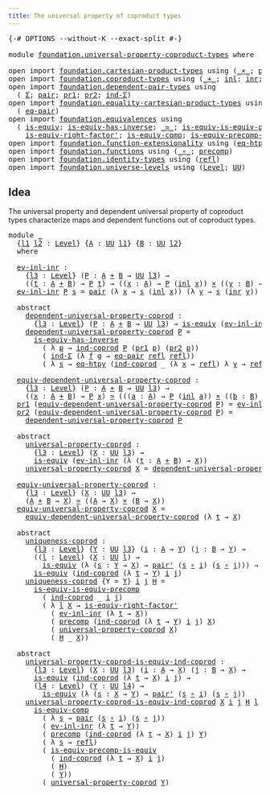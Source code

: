 ```yaml
---
title: The universal property of coproduct types
---
```


<pre class="Agda"><a id="67" class="Symbol">{-#</a> <a id="71" class="Keyword">OPTIONS</a> <a id="79" class="Pragma">--without-K</a> <a id="91" class="Pragma">--exact-split</a> <a id="105" class="Symbol">#-}</a>

<a id="110" class="Keyword">module</a> <a id="117" href="foundation.universal-property-coproduct-types.html" class="Module">foundation.universal-property-coproduct-types</a> <a id="163" class="Keyword">where</a>

<a id="170" class="Keyword">open</a> <a id="175" class="Keyword">import</a> <a id="182" href="foundation.cartesian-product-types.html" class="Module">foundation.cartesian-product-types</a> <a id="217" class="Keyword">using</a> <a id="223" class="Symbol">(</a><a id="224" href="foundation-core.cartesian-product-types.html#590" class="Function Operator">_×_</a><a id="227" class="Symbol">;</a> <a id="229" href="foundation-core.cartesian-product-types.html#507" class="Function">pair&#39;</a><a id="234" class="Symbol">)</a>
<a id="236" class="Keyword">open</a> <a id="241" class="Keyword">import</a> <a id="248" href="foundation.coproduct-types.html" class="Module">foundation.coproduct-types</a> <a id="275" class="Keyword">using</a> <a id="281" class="Symbol">(</a><a id="282" href="foundation.coproduct-types.html#1181" class="Datatype Operator">_+_</a><a id="285" class="Symbol">;</a> <a id="287" href="foundation.coproduct-types.html#1249" class="InductiveConstructor">inl</a><a id="290" class="Symbol">;</a> <a id="292" href="foundation.coproduct-types.html#1267" class="InductiveConstructor">inr</a><a id="295" class="Symbol">;</a> <a id="297" href="foundation.coproduct-types.html#1286" class="Function">ind-coprod</a><a id="307" class="Symbol">)</a>
<a id="309" class="Keyword">open</a> <a id="314" class="Keyword">import</a> <a id="321" href="foundation.dependent-pair-types.html" class="Module">foundation.dependent-pair-types</a> <a id="353" class="Keyword">using</a>
  <a id="361" class="Symbol">(</a> <a id="363" href="foundation-core.dependent-pair-types.html#515" class="Record">Σ</a><a id="364" class="Symbol">;</a> <a id="366" href="foundation-core.dependent-pair-types.html#588" class="InductiveConstructor">pair</a><a id="370" class="Symbol">;</a> <a id="372" href="foundation-core.dependent-pair-types.html#605" class="Field">pr1</a><a id="375" class="Symbol">;</a> <a id="377" href="foundation-core.dependent-pair-types.html#617" class="Field">pr2</a><a id="380" class="Symbol">;</a> <a id="382" href="foundation-core.dependent-pair-types.html#743" class="Function">ind-Σ</a><a id="387" class="Symbol">)</a>
<a id="389" class="Keyword">open</a> <a id="394" class="Keyword">import</a> <a id="401" href="foundation.equality-cartesian-product-types.html" class="Module">foundation.equality-cartesian-product-types</a> <a id="445" class="Keyword">using</a>
  <a id="453" class="Symbol">(</a> <a id="455" href="foundation-core.equality-cartesian-product-types.html#1326" class="Function">eq-pair</a><a id="462" class="Symbol">)</a>
<a id="464" class="Keyword">open</a> <a id="469" class="Keyword">import</a> <a id="476" href="foundation.equivalences.html" class="Module">foundation.equivalences</a> <a id="500" class="Keyword">using</a>
  <a id="508" class="Symbol">(</a> <a id="510" href="foundation-core.equivalences.html#1556" class="Function">is-equiv</a><a id="518" class="Symbol">;</a> <a id="520" href="foundation-core.equivalences.html#3013" class="Function">is-equiv-has-inverse</a><a id="540" class="Symbol">;</a> <a id="542" href="foundation-core.equivalences.html#1621" class="Function Operator">_≃_</a><a id="545" class="Symbol">;</a> <a id="547" href="foundation.equivalences.html#8658" class="Function">is-equiv-is-equiv-precomp</a><a id="572" class="Symbol">;</a>
    <a id="578" href="foundation-core.equivalences.html#9648" class="Function">is-equiv-right-factor&#39;</a><a id="600" class="Symbol">;</a> <a id="602" href="foundation-core.equivalences.html#7197" class="Function">is-equiv-comp</a><a id="615" class="Symbol">;</a> <a id="617" href="foundation.equivalences.html#6956" class="Function">is-equiv-precomp-is-equiv</a><a id="642" class="Symbol">)</a>
<a id="644" class="Keyword">open</a> <a id="649" class="Keyword">import</a> <a id="656" href="foundation.function-extensionality.html" class="Module">foundation.function-extensionality</a> <a id="691" class="Keyword">using</a> <a id="697" class="Symbol">(</a><a id="698" href="foundation-core.function-extensionality.html#1463" class="Function">eq-htpy</a><a id="705" class="Symbol">)</a>
<a id="707" class="Keyword">open</a> <a id="712" class="Keyword">import</a> <a id="719" href="foundation.functions.html" class="Module">foundation.functions</a> <a id="740" class="Keyword">using</a> <a id="746" class="Symbol">(</a><a id="747" href="foundation-core.functions.html#420" class="Function Operator">_∘_</a><a id="750" class="Symbol">;</a> <a id="752" href="foundation-core.functions.html#938" class="Function">precomp</a><a id="759" class="Symbol">)</a>
<a id="761" class="Keyword">open</a> <a id="766" class="Keyword">import</a> <a id="773" href="foundation.identity-types.html" class="Module">foundation.identity-types</a> <a id="799" class="Keyword">using</a> <a id="805" class="Symbol">(</a><a id="806" href="foundation-core.identity-types.html#1820" class="InductiveConstructor">refl</a><a id="810" class="Symbol">)</a>
<a id="812" class="Keyword">open</a> <a id="817" class="Keyword">import</a> <a id="824" href="foundation.universe-levels.html" class="Module">foundation.universe-levels</a> <a id="851" class="Keyword">using</a> <a id="857" class="Symbol">(</a><a id="858" href="Agda.Primitive.html#597" class="Postulate">Level</a><a id="863" class="Symbol">;</a> <a id="865" href="foundation-core.universe-levels.html#235" class="Primitive">UU</a><a id="867" class="Symbol">)</a>
</pre>
## Idea

The universal property and dependent universal property of coproduct types characterize maps and dependent functions out of coproduct types.

<pre class="Agda"><a id="1033" class="Keyword">module</a> <a id="1040" href="foundation.universal-property-coproduct-types.html#1040" class="Module">_</a>
  <a id="1044" class="Symbol">{</a><a id="1045" href="foundation.universal-property-coproduct-types.html#1045" class="Bound">l1</a> <a id="1048" href="foundation.universal-property-coproduct-types.html#1048" class="Bound">l2</a> <a id="1051" class="Symbol">:</a> <a id="1053" href="Agda.Primitive.html#597" class="Postulate">Level</a><a id="1058" class="Symbol">}</a> <a id="1060" class="Symbol">{</a><a id="1061" href="foundation.universal-property-coproduct-types.html#1061" class="Bound">A</a> <a id="1063" class="Symbol">:</a> <a id="1065" href="foundation-core.universe-levels.html#235" class="Primitive">UU</a> <a id="1068" href="foundation.universal-property-coproduct-types.html#1045" class="Bound">l1</a><a id="1070" class="Symbol">}</a> <a id="1072" class="Symbol">{</a><a id="1073" href="foundation.universal-property-coproduct-types.html#1073" class="Bound">B</a> <a id="1075" class="Symbol">:</a> <a id="1077" href="foundation-core.universe-levels.html#235" class="Primitive">UU</a> <a id="1080" href="foundation.universal-property-coproduct-types.html#1048" class="Bound">l2</a><a id="1082" class="Symbol">}</a>
  <a id="1086" class="Keyword">where</a>

  <a id="1095" href="foundation.universal-property-coproduct-types.html#1095" class="Function">ev-inl-inr</a> <a id="1106" class="Symbol">:</a>
    <a id="1112" class="Symbol">{</a><a id="1113" href="foundation.universal-property-coproduct-types.html#1113" class="Bound">l3</a> <a id="1116" class="Symbol">:</a> <a id="1118" href="Agda.Primitive.html#597" class="Postulate">Level</a><a id="1123" class="Symbol">}</a> <a id="1125" class="Symbol">(</a><a id="1126" href="foundation.universal-property-coproduct-types.html#1126" class="Bound">P</a> <a id="1128" class="Symbol">:</a> <a id="1130" href="foundation.universal-property-coproduct-types.html#1061" class="Bound">A</a> <a id="1132" href="foundation.coproduct-types.html#1181" class="Datatype Operator">+</a> <a id="1134" href="foundation.universal-property-coproduct-types.html#1073" class="Bound">B</a> <a id="1136" class="Symbol">→</a> <a id="1138" href="foundation-core.universe-levels.html#235" class="Primitive">UU</a> <a id="1141" href="foundation.universal-property-coproduct-types.html#1113" class="Bound">l3</a><a id="1143" class="Symbol">)</a> <a id="1145" class="Symbol">→</a>
    <a id="1151" class="Symbol">((</a><a id="1153" href="foundation.universal-property-coproduct-types.html#1153" class="Bound">t</a> <a id="1155" class="Symbol">:</a> <a id="1157" href="foundation.universal-property-coproduct-types.html#1061" class="Bound">A</a> <a id="1159" href="foundation.coproduct-types.html#1181" class="Datatype Operator">+</a> <a id="1161" href="foundation.universal-property-coproduct-types.html#1073" class="Bound">B</a><a id="1162" class="Symbol">)</a> <a id="1164" class="Symbol">→</a> <a id="1166" href="foundation.universal-property-coproduct-types.html#1126" class="Bound">P</a> <a id="1168" href="foundation.universal-property-coproduct-types.html#1153" class="Bound">t</a><a id="1169" class="Symbol">)</a> <a id="1171" class="Symbol">→</a> <a id="1173" class="Symbol">((</a><a id="1175" href="foundation.universal-property-coproduct-types.html#1175" class="Bound">x</a> <a id="1177" class="Symbol">:</a> <a id="1179" href="foundation.universal-property-coproduct-types.html#1061" class="Bound">A</a><a id="1180" class="Symbol">)</a> <a id="1182" class="Symbol">→</a> <a id="1184" href="foundation.universal-property-coproduct-types.html#1126" class="Bound">P</a> <a id="1186" class="Symbol">(</a><a id="1187" href="foundation.coproduct-types.html#1249" class="InductiveConstructor">inl</a> <a id="1191" href="foundation.universal-property-coproduct-types.html#1175" class="Bound">x</a><a id="1192" class="Symbol">))</a> <a id="1195" href="foundation-core.cartesian-product-types.html#590" class="Function Operator">×</a> <a id="1197" class="Symbol">((</a><a id="1199" href="foundation.universal-property-coproduct-types.html#1199" class="Bound">y</a> <a id="1201" class="Symbol">:</a> <a id="1203" href="foundation.universal-property-coproduct-types.html#1073" class="Bound">B</a><a id="1204" class="Symbol">)</a> <a id="1206" class="Symbol">→</a> <a id="1208" href="foundation.universal-property-coproduct-types.html#1126" class="Bound">P</a> <a id="1210" class="Symbol">(</a><a id="1211" href="foundation.coproduct-types.html#1267" class="InductiveConstructor">inr</a> <a id="1215" href="foundation.universal-property-coproduct-types.html#1199" class="Bound">y</a><a id="1216" class="Symbol">))</a>
  <a id="1221" href="foundation.universal-property-coproduct-types.html#1095" class="Function">ev-inl-inr</a> <a id="1232" href="foundation.universal-property-coproduct-types.html#1232" class="Bound">P</a> <a id="1234" href="foundation.universal-property-coproduct-types.html#1234" class="Bound">s</a> <a id="1236" class="Symbol">=</a> <a id="1238" href="foundation-core.dependent-pair-types.html#588" class="InductiveConstructor">pair</a> <a id="1243" class="Symbol">(λ</a> <a id="1246" href="foundation.universal-property-coproduct-types.html#1246" class="Bound">x</a> <a id="1248" class="Symbol">→</a> <a id="1250" href="foundation.universal-property-coproduct-types.html#1234" class="Bound">s</a> <a id="1252" class="Symbol">(</a><a id="1253" href="foundation.coproduct-types.html#1249" class="InductiveConstructor">inl</a> <a id="1257" href="foundation.universal-property-coproduct-types.html#1246" class="Bound">x</a><a id="1258" class="Symbol">))</a> <a id="1261" class="Symbol">(λ</a> <a id="1264" href="foundation.universal-property-coproduct-types.html#1264" class="Bound">y</a> <a id="1266" class="Symbol">→</a> <a id="1268" href="foundation.universal-property-coproduct-types.html#1234" class="Bound">s</a> <a id="1270" class="Symbol">(</a><a id="1271" href="foundation.coproduct-types.html#1267" class="InductiveConstructor">inr</a> <a id="1275" href="foundation.universal-property-coproduct-types.html#1264" class="Bound">y</a><a id="1276" class="Symbol">))</a>

  <a id="1282" class="Keyword">abstract</a>
    <a id="1295" href="foundation.universal-property-coproduct-types.html#1295" class="Function">dependent-universal-property-coprod</a> <a id="1331" class="Symbol">:</a>
      <a id="1339" class="Symbol">{</a><a id="1340" href="foundation.universal-property-coproduct-types.html#1340" class="Bound">l3</a> <a id="1343" class="Symbol">:</a> <a id="1345" href="Agda.Primitive.html#597" class="Postulate">Level</a><a id="1350" class="Symbol">}</a> <a id="1352" class="Symbol">(</a><a id="1353" href="foundation.universal-property-coproduct-types.html#1353" class="Bound">P</a> <a id="1355" class="Symbol">:</a> <a id="1357" href="foundation.universal-property-coproduct-types.html#1061" class="Bound">A</a> <a id="1359" href="foundation.coproduct-types.html#1181" class="Datatype Operator">+</a> <a id="1361" href="foundation.universal-property-coproduct-types.html#1073" class="Bound">B</a> <a id="1363" class="Symbol">→</a> <a id="1365" href="foundation-core.universe-levels.html#235" class="Primitive">UU</a> <a id="1368" href="foundation.universal-property-coproduct-types.html#1340" class="Bound">l3</a><a id="1370" class="Symbol">)</a> <a id="1372" class="Symbol">→</a> <a id="1374" href="foundation-core.equivalences.html#1556" class="Function">is-equiv</a> <a id="1383" class="Symbol">(</a><a id="1384" href="foundation.universal-property-coproduct-types.html#1095" class="Function">ev-inl-inr</a> <a id="1395" href="foundation.universal-property-coproduct-types.html#1353" class="Bound">P</a><a id="1396" class="Symbol">)</a>
    <a id="1402" href="foundation.universal-property-coproduct-types.html#1295" class="Function">dependent-universal-property-coprod</a> <a id="1438" href="foundation.universal-property-coproduct-types.html#1438" class="Bound">P</a> <a id="1440" class="Symbol">=</a>
      <a id="1448" href="foundation-core.equivalences.html#3013" class="Function">is-equiv-has-inverse</a>
        <a id="1477" class="Symbol">(</a> <a id="1479" class="Symbol">λ</a> <a id="1481" href="foundation.universal-property-coproduct-types.html#1481" class="Bound">p</a> <a id="1483" class="Symbol">→</a> <a id="1485" href="foundation.coproduct-types.html#1286" class="Function">ind-coprod</a> <a id="1496" href="foundation.universal-property-coproduct-types.html#1438" class="Bound">P</a> <a id="1498" class="Symbol">(</a><a id="1499" href="foundation-core.dependent-pair-types.html#605" class="Field">pr1</a> <a id="1503" href="foundation.universal-property-coproduct-types.html#1481" class="Bound">p</a><a id="1504" class="Symbol">)</a> <a id="1506" class="Symbol">(</a><a id="1507" href="foundation-core.dependent-pair-types.html#617" class="Field">pr2</a> <a id="1511" href="foundation.universal-property-coproduct-types.html#1481" class="Bound">p</a><a id="1512" class="Symbol">))</a>
        <a id="1523" class="Symbol">(</a> <a id="1525" href="foundation-core.dependent-pair-types.html#743" class="Function">ind-Σ</a> <a id="1531" class="Symbol">(λ</a> <a id="1534" href="foundation.universal-property-coproduct-types.html#1534" class="Bound">f</a> <a id="1536" href="foundation.universal-property-coproduct-types.html#1536" class="Bound">g</a> <a id="1538" class="Symbol">→</a> <a id="1540" href="foundation-core.equality-cartesian-product-types.html#1326" class="Function">eq-pair</a> <a id="1548" href="foundation-core.identity-types.html#1820" class="InductiveConstructor">refl</a> <a id="1553" href="foundation-core.identity-types.html#1820" class="InductiveConstructor">refl</a><a id="1557" class="Symbol">))</a>
        <a id="1568" class="Symbol">(</a> <a id="1570" class="Symbol">λ</a> <a id="1572" href="foundation.universal-property-coproduct-types.html#1572" class="Bound">s</a> <a id="1574" class="Symbol">→</a> <a id="1576" href="foundation-core.function-extensionality.html#1463" class="Function">eq-htpy</a> <a id="1584" class="Symbol">(</a><a id="1585" href="foundation.coproduct-types.html#1286" class="Function">ind-coprod</a> <a id="1596" class="Symbol">_</a> <a id="1598" class="Symbol">(λ</a> <a id="1601" href="foundation.universal-property-coproduct-types.html#1601" class="Bound">x</a> <a id="1603" class="Symbol">→</a> <a id="1605" href="foundation-core.identity-types.html#1820" class="InductiveConstructor">refl</a><a id="1609" class="Symbol">)</a> <a id="1611" class="Symbol">λ</a> <a id="1613" href="foundation.universal-property-coproduct-types.html#1613" class="Bound">y</a> <a id="1615" class="Symbol">→</a> <a id="1617" href="foundation-core.identity-types.html#1820" class="InductiveConstructor">refl</a><a id="1621" class="Symbol">))</a>

  <a id="1627" href="foundation.universal-property-coproduct-types.html#1627" class="Function">equiv-dependent-universal-property-coprod</a> <a id="1669" class="Symbol">:</a>
    <a id="1675" class="Symbol">{</a><a id="1676" href="foundation.universal-property-coproduct-types.html#1676" class="Bound">l3</a> <a id="1679" class="Symbol">:</a> <a id="1681" href="Agda.Primitive.html#597" class="Postulate">Level</a><a id="1686" class="Symbol">}</a> <a id="1688" class="Symbol">(</a><a id="1689" href="foundation.universal-property-coproduct-types.html#1689" class="Bound">P</a> <a id="1691" class="Symbol">:</a> <a id="1693" href="foundation.universal-property-coproduct-types.html#1061" class="Bound">A</a> <a id="1695" href="foundation.coproduct-types.html#1181" class="Datatype Operator">+</a> <a id="1697" href="foundation.universal-property-coproduct-types.html#1073" class="Bound">B</a> <a id="1699" class="Symbol">→</a> <a id="1701" href="foundation-core.universe-levels.html#235" class="Primitive">UU</a> <a id="1704" href="foundation.universal-property-coproduct-types.html#1676" class="Bound">l3</a><a id="1706" class="Symbol">)</a> <a id="1708" class="Symbol">→</a>
    <a id="1714" class="Symbol">((</a><a id="1716" href="foundation.universal-property-coproduct-types.html#1716" class="Bound">x</a> <a id="1718" class="Symbol">:</a> <a id="1720" href="foundation.universal-property-coproduct-types.html#1061" class="Bound">A</a> <a id="1722" href="foundation.coproduct-types.html#1181" class="Datatype Operator">+</a> <a id="1724" href="foundation.universal-property-coproduct-types.html#1073" class="Bound">B</a><a id="1725" class="Symbol">)</a> <a id="1727" class="Symbol">→</a> <a id="1729" href="foundation.universal-property-coproduct-types.html#1689" class="Bound">P</a> <a id="1731" href="foundation.universal-property-coproduct-types.html#1716" class="Bound">x</a><a id="1732" class="Symbol">)</a> <a id="1734" href="foundation-core.equivalences.html#1621" class="Function Operator">≃</a> <a id="1736" class="Symbol">(((</a><a id="1739" href="foundation.universal-property-coproduct-types.html#1739" class="Bound">a</a> <a id="1741" class="Symbol">:</a> <a id="1743" href="foundation.universal-property-coproduct-types.html#1061" class="Bound">A</a><a id="1744" class="Symbol">)</a> <a id="1746" class="Symbol">→</a> <a id="1748" href="foundation.universal-property-coproduct-types.html#1689" class="Bound">P</a> <a id="1750" class="Symbol">(</a><a id="1751" href="foundation.coproduct-types.html#1249" class="InductiveConstructor">inl</a> <a id="1755" href="foundation.universal-property-coproduct-types.html#1739" class="Bound">a</a><a id="1756" class="Symbol">))</a> <a id="1759" href="foundation-core.cartesian-product-types.html#590" class="Function Operator">×</a> <a id="1761" class="Symbol">((</a><a id="1763" href="foundation.universal-property-coproduct-types.html#1763" class="Bound">b</a> <a id="1765" class="Symbol">:</a> <a id="1767" href="foundation.universal-property-coproduct-types.html#1073" class="Bound">B</a><a id="1768" class="Symbol">)</a> <a id="1770" class="Symbol">→</a> <a id="1772" href="foundation.universal-property-coproduct-types.html#1689" class="Bound">P</a> <a id="1774" class="Symbol">(</a><a id="1775" href="foundation.coproduct-types.html#1267" class="InductiveConstructor">inr</a> <a id="1779" href="foundation.universal-property-coproduct-types.html#1763" class="Bound">b</a><a id="1780" class="Symbol">)))</a>
  <a id="1786" href="foundation-core.dependent-pair-types.html#605" class="Field">pr1</a> <a id="1790" class="Symbol">(</a><a id="1791" href="foundation.universal-property-coproduct-types.html#1627" class="Function">equiv-dependent-universal-property-coprod</a> <a id="1833" href="foundation.universal-property-coproduct-types.html#1833" class="Bound">P</a><a id="1834" class="Symbol">)</a> <a id="1836" class="Symbol">=</a> <a id="1838" href="foundation.universal-property-coproduct-types.html#1095" class="Function">ev-inl-inr</a> <a id="1849" href="foundation.universal-property-coproduct-types.html#1833" class="Bound">P</a>
  <a id="1853" href="foundation-core.dependent-pair-types.html#617" class="Field">pr2</a> <a id="1857" class="Symbol">(</a><a id="1858" href="foundation.universal-property-coproduct-types.html#1627" class="Function">equiv-dependent-universal-property-coprod</a> <a id="1900" href="foundation.universal-property-coproduct-types.html#1900" class="Bound">P</a><a id="1901" class="Symbol">)</a> <a id="1903" class="Symbol">=</a>
    <a id="1909" href="foundation.universal-property-coproduct-types.html#1295" class="Function">dependent-universal-property-coprod</a> <a id="1945" href="foundation.universal-property-coproduct-types.html#1900" class="Bound">P</a>

  <a id="1950" class="Keyword">abstract</a>
    <a id="1963" href="foundation.universal-property-coproduct-types.html#1963" class="Function">universal-property-coprod</a> <a id="1989" class="Symbol">:</a>
      <a id="1997" class="Symbol">{</a><a id="1998" href="foundation.universal-property-coproduct-types.html#1998" class="Bound">l3</a> <a id="2001" class="Symbol">:</a> <a id="2003" href="Agda.Primitive.html#597" class="Postulate">Level</a><a id="2008" class="Symbol">}</a> <a id="2010" class="Symbol">(</a><a id="2011" href="foundation.universal-property-coproduct-types.html#2011" class="Bound">X</a> <a id="2013" class="Symbol">:</a> <a id="2015" href="foundation-core.universe-levels.html#235" class="Primitive">UU</a> <a id="2018" href="foundation.universal-property-coproduct-types.html#1998" class="Bound">l3</a><a id="2020" class="Symbol">)</a> <a id="2022" class="Symbol">→</a>
      <a id="2030" href="foundation-core.equivalences.html#1556" class="Function">is-equiv</a> <a id="2039" class="Symbol">(</a><a id="2040" href="foundation.universal-property-coproduct-types.html#1095" class="Function">ev-inl-inr</a> <a id="2051" class="Symbol">(λ</a> <a id="2054" class="Symbol">(</a><a id="2055" href="foundation.universal-property-coproduct-types.html#2055" class="Bound">t</a> <a id="2057" class="Symbol">:</a> <a id="2059" href="foundation.universal-property-coproduct-types.html#1061" class="Bound">A</a> <a id="2061" href="foundation.coproduct-types.html#1181" class="Datatype Operator">+</a> <a id="2063" href="foundation.universal-property-coproduct-types.html#1073" class="Bound">B</a><a id="2064" class="Symbol">)</a> <a id="2066" class="Symbol">→</a> <a id="2068" href="foundation.universal-property-coproduct-types.html#2011" class="Bound">X</a><a id="2069" class="Symbol">))</a>
    <a id="2076" href="foundation.universal-property-coproduct-types.html#1963" class="Function">universal-property-coprod</a> <a id="2102" href="foundation.universal-property-coproduct-types.html#2102" class="Bound">X</a> <a id="2104" class="Symbol">=</a> <a id="2106" href="foundation.universal-property-coproduct-types.html#1295" class="Function">dependent-universal-property-coprod</a> <a id="2142" class="Symbol">(λ</a> <a id="2145" href="foundation.universal-property-coproduct-types.html#2145" class="Bound">t</a> <a id="2147" class="Symbol">→</a> <a id="2149" href="foundation.universal-property-coproduct-types.html#2102" class="Bound">X</a><a id="2150" class="Symbol">)</a>
  
  <a id="2157" href="foundation.universal-property-coproduct-types.html#2157" class="Function">equiv-universal-property-coprod</a> <a id="2189" class="Symbol">:</a>
    <a id="2195" class="Symbol">{</a><a id="2196" href="foundation.universal-property-coproduct-types.html#2196" class="Bound">l3</a> <a id="2199" class="Symbol">:</a> <a id="2201" href="Agda.Primitive.html#597" class="Postulate">Level</a><a id="2206" class="Symbol">}</a> <a id="2208" class="Symbol">(</a><a id="2209" href="foundation.universal-property-coproduct-types.html#2209" class="Bound">X</a> <a id="2211" class="Symbol">:</a> <a id="2213" href="foundation-core.universe-levels.html#235" class="Primitive">UU</a> <a id="2216" href="foundation.universal-property-coproduct-types.html#2196" class="Bound">l3</a><a id="2218" class="Symbol">)</a> <a id="2220" class="Symbol">→</a>
    <a id="2226" class="Symbol">(</a><a id="2227" href="foundation.universal-property-coproduct-types.html#1061" class="Bound">A</a> <a id="2229" href="foundation.coproduct-types.html#1181" class="Datatype Operator">+</a> <a id="2231" href="foundation.universal-property-coproduct-types.html#1073" class="Bound">B</a> <a id="2233" class="Symbol">→</a> <a id="2235" href="foundation.universal-property-coproduct-types.html#2209" class="Bound">X</a><a id="2236" class="Symbol">)</a> <a id="2238" href="foundation-core.equivalences.html#1621" class="Function Operator">≃</a> <a id="2240" class="Symbol">((</a><a id="2242" href="foundation.universal-property-coproduct-types.html#1061" class="Bound">A</a> <a id="2244" class="Symbol">→</a> <a id="2246" href="foundation.universal-property-coproduct-types.html#2209" class="Bound">X</a><a id="2247" class="Symbol">)</a> <a id="2249" href="foundation-core.cartesian-product-types.html#590" class="Function Operator">×</a> <a id="2251" class="Symbol">(</a><a id="2252" href="foundation.universal-property-coproduct-types.html#1073" class="Bound">B</a> <a id="2254" class="Symbol">→</a> <a id="2256" href="foundation.universal-property-coproduct-types.html#2209" class="Bound">X</a><a id="2257" class="Symbol">))</a>
  <a id="2262" href="foundation.universal-property-coproduct-types.html#2157" class="Function">equiv-universal-property-coprod</a> <a id="2294" href="foundation.universal-property-coproduct-types.html#2294" class="Bound">X</a> <a id="2296" class="Symbol">=</a>
    <a id="2302" href="foundation.universal-property-coproduct-types.html#1627" class="Function">equiv-dependent-universal-property-coprod</a> <a id="2344" class="Symbol">(λ</a> <a id="2347" href="foundation.universal-property-coproduct-types.html#2347" class="Bound">t</a> <a id="2349" class="Symbol">→</a> <a id="2351" href="foundation.universal-property-coproduct-types.html#2294" class="Bound">X</a><a id="2352" class="Symbol">)</a>
  
  <a id="2359" class="Keyword">abstract</a>
    <a id="2372" href="foundation.universal-property-coproduct-types.html#2372" class="Function">uniqueness-coprod</a> <a id="2390" class="Symbol">:</a>
      <a id="2398" class="Symbol">{</a><a id="2399" href="foundation.universal-property-coproduct-types.html#2399" class="Bound">l3</a> <a id="2402" class="Symbol">:</a> <a id="2404" href="Agda.Primitive.html#597" class="Postulate">Level</a><a id="2409" class="Symbol">}</a> <a id="2411" class="Symbol">{</a><a id="2412" href="foundation.universal-property-coproduct-types.html#2412" class="Bound">Y</a> <a id="2414" class="Symbol">:</a> <a id="2416" href="foundation-core.universe-levels.html#235" class="Primitive">UU</a> <a id="2419" href="foundation.universal-property-coproduct-types.html#2399" class="Bound">l3</a><a id="2421" class="Symbol">}</a> <a id="2423" class="Symbol">(</a><a id="2424" href="foundation.universal-property-coproduct-types.html#2424" class="Bound">i</a> <a id="2426" class="Symbol">:</a> <a id="2428" href="foundation.universal-property-coproduct-types.html#1061" class="Bound">A</a> <a id="2430" class="Symbol">→</a> <a id="2432" href="foundation.universal-property-coproduct-types.html#2412" class="Bound">Y</a><a id="2433" class="Symbol">)</a> <a id="2435" class="Symbol">(</a><a id="2436" href="foundation.universal-property-coproduct-types.html#2436" class="Bound">j</a> <a id="2438" class="Symbol">:</a> <a id="2440" href="foundation.universal-property-coproduct-types.html#1073" class="Bound">B</a> <a id="2442" class="Symbol">→</a> <a id="2444" href="foundation.universal-property-coproduct-types.html#2412" class="Bound">Y</a><a id="2445" class="Symbol">)</a> <a id="2447" class="Symbol">→</a>
      <a id="2455" class="Symbol">((</a><a id="2457" href="foundation.universal-property-coproduct-types.html#2457" class="Bound">l</a> <a id="2459" class="Symbol">:</a> <a id="2461" href="Agda.Primitive.html#597" class="Postulate">Level</a><a id="2466" class="Symbol">)</a> <a id="2468" class="Symbol">(</a><a id="2469" href="foundation.universal-property-coproduct-types.html#2469" class="Bound">X</a> <a id="2471" class="Symbol">:</a> <a id="2473" href="foundation-core.universe-levels.html#235" class="Primitive">UU</a> <a id="2476" href="foundation.universal-property-coproduct-types.html#2457" class="Bound">l</a><a id="2477" class="Symbol">)</a> <a id="2479" class="Symbol">→</a>
        <a id="2489" href="foundation-core.equivalences.html#1556" class="Function">is-equiv</a> <a id="2498" class="Symbol">(λ</a> <a id="2501" class="Symbol">(</a><a id="2502" href="foundation.universal-property-coproduct-types.html#2502" class="Bound">s</a> <a id="2504" class="Symbol">:</a> <a id="2506" href="foundation.universal-property-coproduct-types.html#2412" class="Bound">Y</a> <a id="2508" class="Symbol">→</a> <a id="2510" href="foundation.universal-property-coproduct-types.html#2469" class="Bound">X</a><a id="2511" class="Symbol">)</a> <a id="2513" class="Symbol">→</a> <a id="2515" href="foundation-core.cartesian-product-types.html#507" class="Function">pair&#39;</a> <a id="2521" class="Symbol">(</a><a id="2522" href="foundation.universal-property-coproduct-types.html#2502" class="Bound">s</a> <a id="2524" href="foundation-core.functions.html#420" class="Function Operator">∘</a> <a id="2526" href="foundation.universal-property-coproduct-types.html#2424" class="Bound">i</a><a id="2527" class="Symbol">)</a> <a id="2529" class="Symbol">(</a><a id="2530" href="foundation.universal-property-coproduct-types.html#2502" class="Bound">s</a> <a id="2532" href="foundation-core.functions.html#420" class="Function Operator">∘</a> <a id="2534" href="foundation.universal-property-coproduct-types.html#2436" class="Bound">j</a><a id="2535" class="Symbol">)))</a> <a id="2539" class="Symbol">→</a>
      <a id="2547" href="foundation-core.equivalences.html#1556" class="Function">is-equiv</a> <a id="2556" class="Symbol">(</a><a id="2557" href="foundation.coproduct-types.html#1286" class="Function">ind-coprod</a> <a id="2568" class="Symbol">(λ</a> <a id="2571" href="foundation.universal-property-coproduct-types.html#2571" class="Bound">t</a> <a id="2573" class="Symbol">→</a> <a id="2575" href="foundation.universal-property-coproduct-types.html#2412" class="Bound">Y</a><a id="2576" class="Symbol">)</a> <a id="2578" href="foundation.universal-property-coproduct-types.html#2424" class="Bound">i</a> <a id="2580" href="foundation.universal-property-coproduct-types.html#2436" class="Bound">j</a><a id="2581" class="Symbol">)</a>
    <a id="2587" href="foundation.universal-property-coproduct-types.html#2372" class="Function">uniqueness-coprod</a> <a id="2605" class="Symbol">{</a><a id="2606" class="Argument">Y</a> <a id="2608" class="Symbol">=</a> <a id="2610" href="foundation.universal-property-coproduct-types.html#2610" class="Bound">Y</a><a id="2611" class="Symbol">}</a> <a id="2613" href="foundation.universal-property-coproduct-types.html#2613" class="Bound">i</a> <a id="2615" href="foundation.universal-property-coproduct-types.html#2615" class="Bound">j</a> <a id="2617" href="foundation.universal-property-coproduct-types.html#2617" class="Bound">H</a> <a id="2619" class="Symbol">=</a>
      <a id="2627" href="foundation.equivalences.html#8658" class="Function">is-equiv-is-equiv-precomp</a>
        <a id="2661" class="Symbol">(</a> <a id="2663" href="foundation.coproduct-types.html#1286" class="Function">ind-coprod</a> <a id="2674" class="Symbol">_</a> <a id="2676" href="foundation.universal-property-coproduct-types.html#2613" class="Bound">i</a> <a id="2678" href="foundation.universal-property-coproduct-types.html#2615" class="Bound">j</a><a id="2679" class="Symbol">)</a>
        <a id="2689" class="Symbol">(</a> <a id="2691" class="Symbol">λ</a> <a id="2693" href="foundation.universal-property-coproduct-types.html#2693" class="Bound">l</a> <a id="2695" href="foundation.universal-property-coproduct-types.html#2695" class="Bound">X</a> <a id="2697" class="Symbol">→</a> <a id="2699" href="foundation-core.equivalences.html#9648" class="Function">is-equiv-right-factor&#39;</a>
          <a id="2732" class="Symbol">(</a> <a id="2734" href="foundation.universal-property-coproduct-types.html#1095" class="Function">ev-inl-inr</a> <a id="2745" class="Symbol">(λ</a> <a id="2748" href="foundation.universal-property-coproduct-types.html#2748" class="Bound">t</a> <a id="2750" class="Symbol">→</a> <a id="2752" href="foundation.universal-property-coproduct-types.html#2695" class="Bound">X</a><a id="2753" class="Symbol">))</a>
          <a id="2766" class="Symbol">(</a> <a id="2768" href="foundation-core.functions.html#938" class="Function">precomp</a> <a id="2776" class="Symbol">(</a><a id="2777" href="foundation.coproduct-types.html#1286" class="Function">ind-coprod</a> <a id="2788" class="Symbol">(λ</a> <a id="2791" href="foundation.universal-property-coproduct-types.html#2791" class="Bound">t</a> <a id="2793" class="Symbol">→</a> <a id="2795" href="foundation.universal-property-coproduct-types.html#2610" class="Bound">Y</a><a id="2796" class="Symbol">)</a> <a id="2798" href="foundation.universal-property-coproduct-types.html#2613" class="Bound">i</a> <a id="2800" href="foundation.universal-property-coproduct-types.html#2615" class="Bound">j</a><a id="2801" class="Symbol">)</a> <a id="2803" href="foundation.universal-property-coproduct-types.html#2695" class="Bound">X</a><a id="2804" class="Symbol">)</a>
          <a id="2816" class="Symbol">(</a> <a id="2818" href="foundation.universal-property-coproduct-types.html#1963" class="Function">universal-property-coprod</a> <a id="2844" href="foundation.universal-property-coproduct-types.html#2695" class="Bound">X</a><a id="2845" class="Symbol">)</a>
          <a id="2857" class="Symbol">(</a> <a id="2859" href="foundation.universal-property-coproduct-types.html#2617" class="Bound">H</a> <a id="2861" class="Symbol">_</a> <a id="2863" href="foundation.universal-property-coproduct-types.html#2695" class="Bound">X</a><a id="2864" class="Symbol">))</a>

  <a id="2870" class="Keyword">abstract</a>
    <a id="2883" href="foundation.universal-property-coproduct-types.html#2883" class="Function">universal-property-coprod-is-equiv-ind-coprod</a> <a id="2929" class="Symbol">:</a>
      <a id="2937" class="Symbol">{</a><a id="2938" href="foundation.universal-property-coproduct-types.html#2938" class="Bound">l3</a> <a id="2941" class="Symbol">:</a> <a id="2943" href="Agda.Primitive.html#597" class="Postulate">Level</a><a id="2948" class="Symbol">}</a> <a id="2950" class="Symbol">(</a><a id="2951" href="foundation.universal-property-coproduct-types.html#2951" class="Bound">X</a> <a id="2953" class="Symbol">:</a> <a id="2955" href="foundation-core.universe-levels.html#235" class="Primitive">UU</a> <a id="2958" href="foundation.universal-property-coproduct-types.html#2938" class="Bound">l3</a><a id="2960" class="Symbol">)</a> <a id="2962" class="Symbol">(</a><a id="2963" href="foundation.universal-property-coproduct-types.html#2963" class="Bound">i</a> <a id="2965" class="Symbol">:</a> <a id="2967" href="foundation.universal-property-coproduct-types.html#1061" class="Bound">A</a> <a id="2969" class="Symbol">→</a> <a id="2971" href="foundation.universal-property-coproduct-types.html#2951" class="Bound">X</a><a id="2972" class="Symbol">)</a> <a id="2974" class="Symbol">(</a><a id="2975" href="foundation.universal-property-coproduct-types.html#2975" class="Bound">j</a> <a id="2977" class="Symbol">:</a> <a id="2979" href="foundation.universal-property-coproduct-types.html#1073" class="Bound">B</a> <a id="2981" class="Symbol">→</a> <a id="2983" href="foundation.universal-property-coproduct-types.html#2951" class="Bound">X</a><a id="2984" class="Symbol">)</a> <a id="2986" class="Symbol">→</a>
      <a id="2994" href="foundation-core.equivalences.html#1556" class="Function">is-equiv</a> <a id="3003" class="Symbol">(</a><a id="3004" href="foundation.coproduct-types.html#1286" class="Function">ind-coprod</a> <a id="3015" class="Symbol">(λ</a> <a id="3018" href="foundation.universal-property-coproduct-types.html#3018" class="Bound">t</a> <a id="3020" class="Symbol">→</a> <a id="3022" href="foundation.universal-property-coproduct-types.html#2951" class="Bound">X</a><a id="3023" class="Symbol">)</a> <a id="3025" href="foundation.universal-property-coproduct-types.html#2963" class="Bound">i</a> <a id="3027" href="foundation.universal-property-coproduct-types.html#2975" class="Bound">j</a><a id="3028" class="Symbol">)</a> <a id="3030" class="Symbol">→</a>
      <a id="3038" class="Symbol">(</a><a id="3039" href="foundation.universal-property-coproduct-types.html#3039" class="Bound">l4</a> <a id="3042" class="Symbol">:</a> <a id="3044" href="Agda.Primitive.html#597" class="Postulate">Level</a><a id="3049" class="Symbol">)</a> <a id="3051" class="Symbol">(</a><a id="3052" href="foundation.universal-property-coproduct-types.html#3052" class="Bound">Y</a> <a id="3054" class="Symbol">:</a> <a id="3056" href="foundation-core.universe-levels.html#235" class="Primitive">UU</a> <a id="3059" href="foundation.universal-property-coproduct-types.html#3039" class="Bound">l4</a><a id="3061" class="Symbol">)</a> <a id="3063" class="Symbol">→</a>
        <a id="3073" href="foundation-core.equivalences.html#1556" class="Function">is-equiv</a> <a id="3082" class="Symbol">(λ</a> <a id="3085" class="Symbol">(</a><a id="3086" href="foundation.universal-property-coproduct-types.html#3086" class="Bound">s</a> <a id="3088" class="Symbol">:</a> <a id="3090" href="foundation.universal-property-coproduct-types.html#2951" class="Bound">X</a> <a id="3092" class="Symbol">→</a> <a id="3094" href="foundation.universal-property-coproduct-types.html#3052" class="Bound">Y</a><a id="3095" class="Symbol">)</a> <a id="3097" class="Symbol">→</a> <a id="3099" href="foundation-core.cartesian-product-types.html#507" class="Function">pair&#39;</a> <a id="3105" class="Symbol">(</a><a id="3106" href="foundation.universal-property-coproduct-types.html#3086" class="Bound">s</a> <a id="3108" href="foundation-core.functions.html#420" class="Function Operator">∘</a> <a id="3110" href="foundation.universal-property-coproduct-types.html#2963" class="Bound">i</a><a id="3111" class="Symbol">)</a> <a id="3113" class="Symbol">(</a><a id="3114" href="foundation.universal-property-coproduct-types.html#3086" class="Bound">s</a> <a id="3116" href="foundation-core.functions.html#420" class="Function Operator">∘</a> <a id="3118" href="foundation.universal-property-coproduct-types.html#2975" class="Bound">j</a><a id="3119" class="Symbol">))</a>
    <a id="3126" href="foundation.universal-property-coproduct-types.html#2883" class="Function">universal-property-coprod-is-equiv-ind-coprod</a> <a id="3172" href="foundation.universal-property-coproduct-types.html#3172" class="Bound">X</a> <a id="3174" href="foundation.universal-property-coproduct-types.html#3174" class="Bound">i</a> <a id="3176" href="foundation.universal-property-coproduct-types.html#3176" class="Bound">j</a> <a id="3178" href="foundation.universal-property-coproduct-types.html#3178" class="Bound">H</a> <a id="3180" href="foundation.universal-property-coproduct-types.html#3180" class="Bound">l</a> <a id="3182" href="foundation.universal-property-coproduct-types.html#3182" class="Bound">Y</a> <a id="3184" class="Symbol">=</a>
      <a id="3192" href="foundation-core.equivalences.html#7197" class="Function">is-equiv-comp</a>
        <a id="3214" class="Symbol">(</a> <a id="3216" class="Symbol">λ</a> <a id="3218" href="foundation.universal-property-coproduct-types.html#3218" class="Bound">s</a> <a id="3220" class="Symbol">→</a> <a id="3222" href="foundation-core.dependent-pair-types.html#588" class="InductiveConstructor">pair</a> <a id="3227" class="Symbol">(</a><a id="3228" href="foundation.universal-property-coproduct-types.html#3218" class="Bound">s</a> <a id="3230" href="foundation-core.functions.html#420" class="Function Operator">∘</a> <a id="3232" href="foundation.universal-property-coproduct-types.html#3174" class="Bound">i</a><a id="3233" class="Symbol">)</a> <a id="3235" class="Symbol">(</a><a id="3236" href="foundation.universal-property-coproduct-types.html#3218" class="Bound">s</a> <a id="3238" href="foundation-core.functions.html#420" class="Function Operator">∘</a> <a id="3240" href="foundation.universal-property-coproduct-types.html#3176" class="Bound">j</a><a id="3241" class="Symbol">))</a>
        <a id="3252" class="Symbol">(</a> <a id="3254" href="foundation.universal-property-coproduct-types.html#1095" class="Function">ev-inl-inr</a> <a id="3265" class="Symbol">(λ</a> <a id="3268" href="foundation.universal-property-coproduct-types.html#3268" class="Bound">t</a> <a id="3270" class="Symbol">→</a> <a id="3272" href="foundation.universal-property-coproduct-types.html#3182" class="Bound">Y</a><a id="3273" class="Symbol">))</a>
        <a id="3284" class="Symbol">(</a> <a id="3286" href="foundation-core.functions.html#938" class="Function">precomp</a> <a id="3294" class="Symbol">(</a><a id="3295" href="foundation.coproduct-types.html#1286" class="Function">ind-coprod</a> <a id="3306" class="Symbol">(λ</a> <a id="3309" href="foundation.universal-property-coproduct-types.html#3309" class="Bound">t</a> <a id="3311" class="Symbol">→</a> <a id="3313" href="foundation.universal-property-coproduct-types.html#3172" class="Bound">X</a><a id="3314" class="Symbol">)</a> <a id="3316" href="foundation.universal-property-coproduct-types.html#3174" class="Bound">i</a> <a id="3318" href="foundation.universal-property-coproduct-types.html#3176" class="Bound">j</a><a id="3319" class="Symbol">)</a> <a id="3321" href="foundation.universal-property-coproduct-types.html#3182" class="Bound">Y</a><a id="3322" class="Symbol">)</a>
        <a id="3332" class="Symbol">(</a> <a id="3334" class="Symbol">λ</a> <a id="3336" href="foundation.universal-property-coproduct-types.html#3336" class="Bound">s</a> <a id="3338" class="Symbol">→</a> <a id="3340" href="foundation-core.identity-types.html#1820" class="InductiveConstructor">refl</a><a id="3344" class="Symbol">)</a>
        <a id="3354" class="Symbol">(</a> <a id="3356" href="foundation.equivalences.html#6956" class="Function">is-equiv-precomp-is-equiv</a>
          <a id="3392" class="Symbol">(</a> <a id="3394" href="foundation.coproduct-types.html#1286" class="Function">ind-coprod</a> <a id="3405" class="Symbol">(λ</a> <a id="3408" href="foundation.universal-property-coproduct-types.html#3408" class="Bound">t</a> <a id="3410" class="Symbol">→</a> <a id="3412" href="foundation.universal-property-coproduct-types.html#3172" class="Bound">X</a><a id="3413" class="Symbol">)</a> <a id="3415" href="foundation.universal-property-coproduct-types.html#3174" class="Bound">i</a> <a id="3417" href="foundation.universal-property-coproduct-types.html#3176" class="Bound">j</a><a id="3418" class="Symbol">)</a>
          <a id="3430" class="Symbol">(</a> <a id="3432" href="foundation.universal-property-coproduct-types.html#3178" class="Bound">H</a><a id="3433" class="Symbol">)</a>
          <a id="3445" class="Symbol">(</a> <a id="3447" href="foundation.universal-property-coproduct-types.html#3182" class="Bound">Y</a><a id="3448" class="Symbol">))</a>
        <a id="3459" class="Symbol">(</a> <a id="3461" href="foundation.universal-property-coproduct-types.html#1963" class="Function">universal-property-coprod</a> <a id="3487" href="foundation.universal-property-coproduct-types.html#3182" class="Bound">Y</a><a id="3488" class="Symbol">)</a>
</pre>
